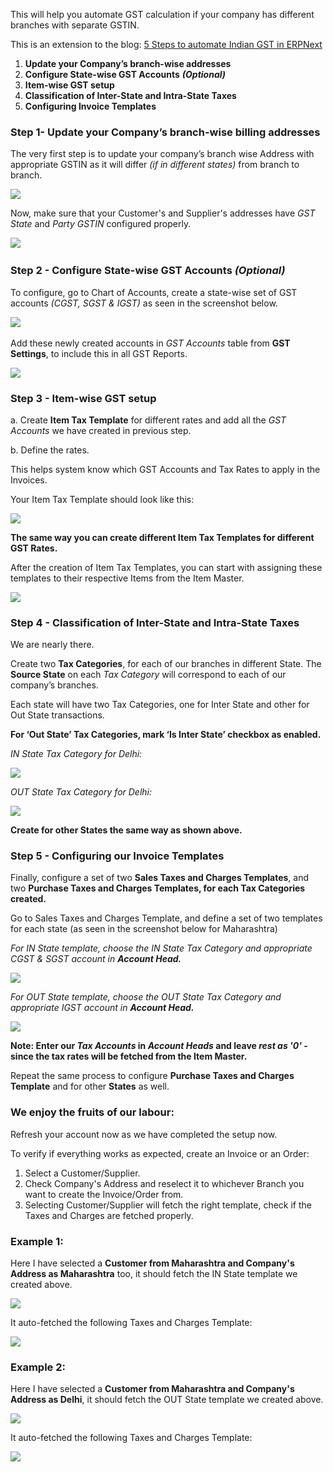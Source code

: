This will help you automate GST calculation if your company has different branches with separate GSTIN.

This is an extension to the blog: [5 Steps to automate Indian GST in ERPNext](https://erpnext.com/blog/erpnext-features/5-steps-to-automate-indian-gst-in-erpnext)

1.  **Update your Company’s branch-wise addresses**
2.  **Configure State-wise GST Accounts** **_(Optional)_**
3.  **Item-wise GST setup**
4.  **Classification of Inter-State and Intra-State Taxes**
5.  **Configuring Invoice Templates**

### Step 1- Update your Company’s branch-wise billing addresses

The very first step is to update your company’s branch wise Address with appropriate GSTIN as it will differ _(if in different states)_ from branch to branch. 

![](https://erpnext.com/files/RU29P7U.png)

Now, make sure that your Customer's and Supplier's addresses have _GST State_ and _Party GSTIN_ configured properly.

﻿![](https://erpnext.com/files/LdjEDNd.png)

###   

### ﻿Step 2 - Configure State-wise GST Accounts **_(Optional)_**

To configure, go to Chart of Accounts, create a state-wise set of GST accounts _(CGST, SGST & IGST)_ as seen in the screenshot below.

﻿![](https://erpnext.com/files/BVg9U1f.png)

Add these newly created accounts in _GST Accounts_ table from **GST Settings**, to include this in all GST Reports.

![](https://erpnext.com/files/JBtVopQ.png)

### Step 3 - Item-wise GST setup

a. Create **Item Tax Template** for different rates and add all the _GST Accounts_ we have created in previous step.

b. Define the rates.

This helps system know which GST Accounts and Tax Rates to apply in the Invoices.

Your Item Tax Template should look like this:

![](https://erpnext.com/files/MuMGvEa.png)

**The same way you can create different Item Tax Templates for different GST Rates.**

After the creation of Item Tax Templates, you can start with assigning these templates to their respective Items from the Item Master.

![](https://erpnext.com/files/qhXeg1d.png)

### Step 4 - Classification of Inter-State and Intra-State Taxes

We are nearly there.

Create two **Tax Categories**, for each of our branches in different State. The **Source State** on each _Tax Category_ will correspond to each of our company’s branches.

Each state will have two Tax Categories, one for Inter State and other for Out State transactions. 

**For ‘Out State’ Tax Categories, mark ‘Is Inter State’ checkbox as enabled.**

_IN State Tax Category for Delhi:_

![](https://erpnext.com/files/qJiylOa.png)

﻿_OUT State Tax Category for Delhi:_

![](https://erpnext.com/files/vL7KwMs.png)

**Create for other States the same way as shown above.**

### Step 5 - Configuring our Invoice Templates

Finally, configure a set of two **Sales Taxes and Charges Templates**, and two **Purchase Taxes and Charges Templates, for each Tax Categories created.**

Go to Sales Taxes and Charges Template, and define a set of two templates for each state (as seen in the screenshot below for Maharashtra)

_For IN State template, choose the IN State Tax Category and appropriate CGST & SGST account in_ **_Account Head._**

![](https://erpnext.com/files/Jv8R3fX.png)

_For OUT State template, choose the OUT State Tax Category and appropriate IGST account in_ **_Account Head._**

![](https://erpnext.com/files/lwQVAOr.png)

**Note: Enter our _Tax Accounts_ in _Account Heads_ and leave _rest as '0'_ - since the tax rates will be fetched from the Item Master.**

Repeat the same process to configure **Purchase Taxes and Charges Template** and for other **States** as well.

### We enjoy the fruits of our labour:

Refresh your account now as we have completed the setup now.

To verify if everything works as expected, create an Invoice or an Order:

1.  Select a Customer/Supplier.
2.  Check Company's Address and reselect it to whichever Branch you want to create the Invoice/Order from.
3.  Selecting Customer/Supplier will fetch the right template, check if the Taxes and Charges are fetched properly.

### Example 1:

Here I have selected a **Customer from Maharashtra and Company's Address as Maharashtra** too, it should fetch the IN State template we created above.

![](https://erpnext.com/files/KOv2bSi.png)

It auto-fetched the following Taxes and Charges Template:

![](https://erpnext.com/files/Kz3m5ux.png)

### Example 2:

Here I have selected a **Customer from Maharashtra and Company's Address as Delhi**, it should fetch the OUT State template we created above.

![](https://erpnext.com/files/edIsIvn.png)

It auto-fetched the following Taxes and Charges Template:

![](https://erpnext.com/files/0DvILkB.png)